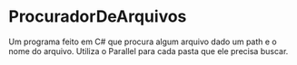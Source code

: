 # ProcuradorDeArquivos
Um programa feito em C# que procura algum arquivo dado um path e o nome do arquivo. Utiliza o Parallel para cada pasta que ele precisa buscar.
